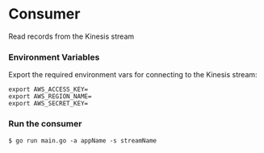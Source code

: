 # Consumer

Read records from the Kinesis stream

### Environment Variables

Export the required environment vars for connecting to the Kinesis stream:

```
export AWS_ACCESS_KEY=
export AWS_REGION_NAME=
export AWS_SECRET_KEY=
```

### Run the consumer

    $ go run main.go -a appName -s streamName
